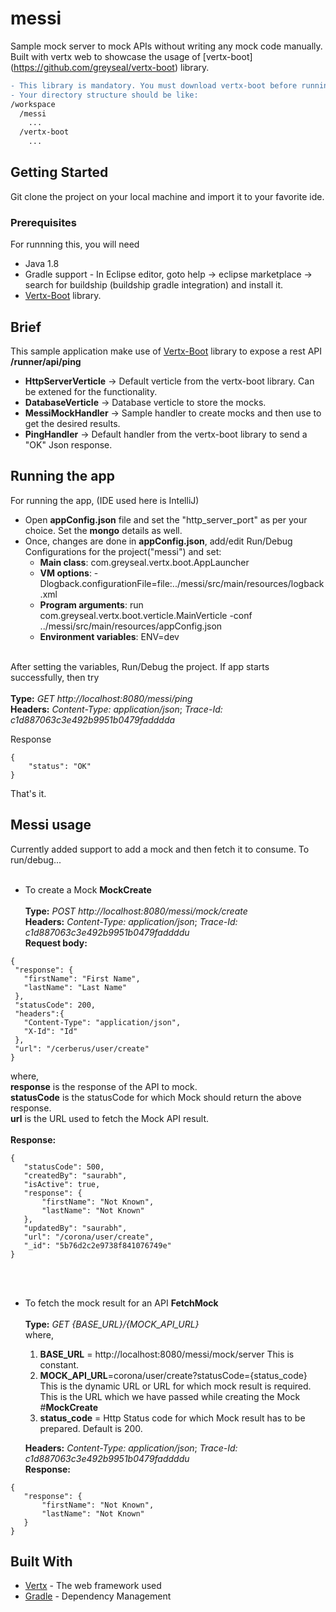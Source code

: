 # messi
Sample mock server to mock APIs without writing any mock code manually. Built with vertx web to showcase the usage of [vertx-boot]
(https://github.com/greyseal/vertx-boot) library. 
```diff
- This library is mandatory. You must download vertx-boot before running messi.
- Your directory structure should be like: 
/workspace
  /messi
    ...
  /vertx-boot
    ...
```

## Getting Started

Git clone the project on your local machine and import it to your favorite ide.

### Prerequisites

For runnning this, you will need
- Java 1.8
- Gradle support - In Eclipse editor, goto help -> eclipse marketplace -> search for buildship (buildship gradle integration) and install it.
- [Vertx-Boot](https://github.com/greyseal/vertx-boot) library. 

## Brief
This sample application make use of [Vertx-Boot](https://github.com/greyseal/vertx-boot) library to expose a rest API **/runner/api/ping**
- **HttpServerVerticle**       -> Default verticle from the vertx-boot library. Can be extened for the functionality.
- **DatabaseVerticle**         -> Database verticle to store the mocks.
- **MessiMockHandler**         -> Sample handler to create mocks and then use to get the desired results.
- **PingHandler**              -> Default handler from the vertx-boot library to send a "OK" Json response.

## Running the app

For running the app, (IDE used here is IntelliJ)
- Open **appConfig.json** file and set the "http_server_port" as per your choice. Set the **mongo** details as well.
- Once, changes are done in **appConfig.json**, add/edit Run/Debug Configurations for the project("messi") and set:
  * **Main class**: com.greyseal.vertx.boot.AppLauncher
  * **VM options**: -Dlogback.configurationFile=file:../messi/src/main/resources/logback.xml
  * **Program arguments**: run com.greyseal.vertx.boot.verticle.MainVerticle -conf ../messi/src/main/resources/appConfig.json 
  * **Environment variables**: ENV=dev 
 <br /><br /> 

After setting the variables, Run/Debug the project. If app starts successfully, then try <br /><br /> 
**Type:** *GET http://localhost:8080/messi/ping* <br />
**Headers:** *Content-Type: application/json*;  *Trace-Id: c1d887063c3e492b9951b0479fadddda* <br />

Response<br />
```
{
    "status": "OK"
}
```
That's it.

## Messi usage
Currently added support to add a mock and then fetch it to consume. To run/debug...<br  /><br  />
* To create a Mock **MockCreate** <br /><br />
**Type:** *POST http://localhost:8080/messi/mock/create* <br />
**Headers:** *Content-Type: application/json*;  *Trace-Id: c1d887063c3e492b9951b0479faddddu* <br />
**Request body:**
 ```
{
  "response": {
    "firstName": "First Name",
    "lastName": "Last Name"
  },
  "statusCode": 200,
  "headers":{
  	"Content-Type": "application/json",
  	"X-Id": "Id"
  },
  "url": "/cerberus/user/create"
}
 ```
 where, <br />
 **response** is the response of the API to mock. <br />
 **statusCode** is the statusCode for which Mock should return the above response. <br />
 **url** is the URL used to fetch the Mock API result. <br /> <br />
 **Response:**
 ```
{
    "statusCode": 500,
    "createdBy": "saurabh",
    "isActive": true,
    "response": {
        "firstName": "Not Known",
        "lastName": "Not Known"
    },
    "updatedBy": "saurabh",
    "url": "/corona/user/create",
    "_id": "5b76d2c2e9738f841076749e"
}
 ```
<br /> <br />
* To fetch the mock result for an API **FetchMock** <br /><br />
**Type:** *GET {BASE_URL}/{MOCK_API_URL}* <br />
where, <br />
  1. **BASE_URL** = http://localhost:8080/messi/mock/server This is constant.<br />
  2. **MOCK_API_URL**=corona/user/create?statusCode={status_code} This is the dynamic URL or URL for which mock result is required. This is the URL which we have passed while creating the Mock #**MockCreate**  <br />
  3. **status_code** = Http Status code for which Mock result has to be prepared. Default is 200.
  
  **Headers:** *Content-Type: application/json*;  *Trace-Id: c1d887063c3e492b9951b0479faddddu* <br />
 **Response:**
 ```
{
    "response": {
        "firstName": "Not Known",
        "lastName": "Not Known"
    }
}
 ```
## Built With

* [Vertx](http://vertx.io/) - The web framework used
* [Gradle](https://gradle.org/) - Dependency Management
